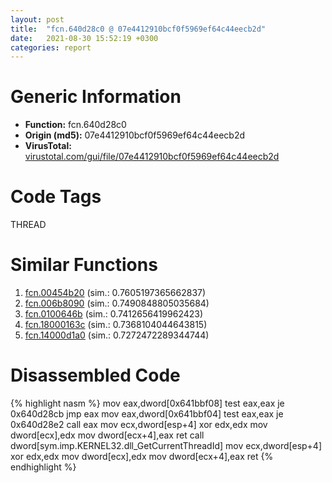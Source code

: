 ```yaml
---
layout: post
title:  "fcn.640d28c0 @ 07e4412910bcf0f5969ef64c44eecb2d"
date:   2021-08-30 15:52:19 +0300
categories: report
---
```


# Generic Information
- **Function:** fcn.640d28c0
- **Origin (md5):** 07e4412910bcf0f5969ef64c44eecb2d
- **VirusTotal:** [virustotal.com/gui/file/07e4412910bcf0f5969ef64c44eecb2d][virustotal_ref]

# Code Tags
<span class="tag" id="THREAD">THREAD</span>


# Similar Functions

1. [fcn.00454b20][similar_1_ref] (sim.: 0.7605197365662837)
2. [fcn.006b8090][similar_2_ref] (sim.: 0.7490848805035684)
3. [fcn.0100646b][similar_3_ref] (sim.: 0.7412656419962423)
4. [fcn.18000163c][similar_4_ref] (sim.: 0.7368104044643815)
5. [fcn.14000d1a0][similar_5_ref] (sim.: 0.7272472289344744)


# Disassembled Code

{% highlight nasm %}
mov eax,dword[0x641bbf08]
test eax,eax
je 0x640d28cb
jmp eax
mov eax,dword[0x641bbf04]
test eax,eax
je 0x640d28e2
call eax
mov ecx,dword[esp+4]
xor edx,edx
mov dword[ecx],edx
mov dword[ecx+4],eax
ret 
call dword[sym.imp.KERNEL32.dll_GetCurrentThreadId]
mov ecx,dword[esp+4]
xor edx,edx
mov dword[ecx],edx
mov dword[ecx+4],eax
ret 
{% endhighlight %}


[similar_1_ref]: /report/fcn.00454b20@e2ba7f10eb234338a49853c34d7d9c56
[similar_2_ref]: /report/fcn.006b8090@c92f0480e2fbc88393d2c65c08a235e0
[similar_3_ref]: /report/fcn.0100646b@7be42d186738ec1816397d616de2cb9d
[similar_4_ref]: /report/fcn.18000163c@7dc44f7522d53d03c7b1f4335f6d2a15
[similar_5_ref]: /report/fcn.14000d1a0@c4af5ec7826361dc5a22db79be296638
[virustotal_ref]: https://www.virustotal.com/gui/file/07e4412910bcf0f5969ef64c44eecb2d